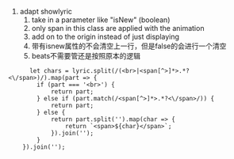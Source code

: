 1. adapt showlyric
   1. take in a parameter like "isNew" (boolean)
   2. only span in this class are applied with the animation
   3. add on to the origin instead of just displaying
   4. 带有isnew属性的不会清空上一行，但是false的会进行一个清空
   5. beats不需要管还是按照原本的逻辑

```
      let chars = lyric.split(/(<br>|<span[^>]*>.*?<\/span>)/).map(part => {
        if (part === '<br>') {
            return part;
        } else if (part.match(/<span[^>]*>.*?<\/span>/)) {
            return part;
        } else {
            return part.split('').map(char => {
                return `<span>${char}</span>`;
            }).join('');
        }
    }).join('');
```

